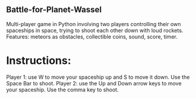 ## Battle-for-Planet-Wassel

Multi-player game in Python involving two players controlling their own spaceships in space, trying to shoot each other down with loud rockets. Features: meteors as obstacles, collectible coins, sound, score, timer.

# Instructions:
Player 1: use W to move your spaceship up and S to move it down. Use the Space Bar to shoot.
Player 2: use the Up and Down arrow keys to move your spaceship. Use the comma key to shoot.
